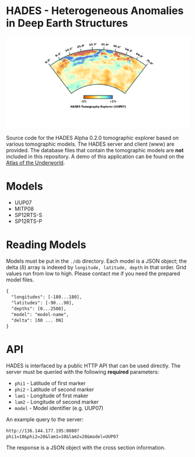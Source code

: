 # HADES - Heterogeneous Anomalies in Deep Earth Structures 

<p align="center">
  <img src="./hades-explorer.png">
</p>

Source code for the HADES Alpha 0.2.0 tomographic explorer based on various tomographic models. The HADES server and client (www) are provided. The database files that contain the tomographic models are **not** included in this repository. A demo of this application can be found on the [Atlas of the Underworld](http://www.atlas-of-the-underworld.org/hades-underworld-explorer/).

# Models

* UUP07
* MITP08
* SP12RTS-S
* SP12RTS-P

# Reading Models

Models must be put in the `./db` directory. Each model is a JSON object; the delta (δ) array is indexed by `longitude, latitude, depth` in that order. Grid values run from low to high. Please contact me if you need the prepared model files.

    {
      "longitudes": [-180...180],
      "latitudes": [-90...90],
      "depths": [0...2500],
      "model": "model-name",
      "delta": [δ0 ... δN]
    }

# API

HADES is interfaced by a public HTTP API that can be used directly. The server must be queried with the following **required** parameters:

* `phi1` - Latitude of first marker
* `phi2` - Latitude of second marker
* `lam1` - Longitude of first maker
* `lam2` - Longitude of second marker
* `model` - Model identifier (e.g. UUP07)

An example query to the server:

    http://136.144.177.195:8080?phi1=10&phi2=20&lam1=10&lam2=20&model=UUP07

The response is a JSON object with the cross section information.
